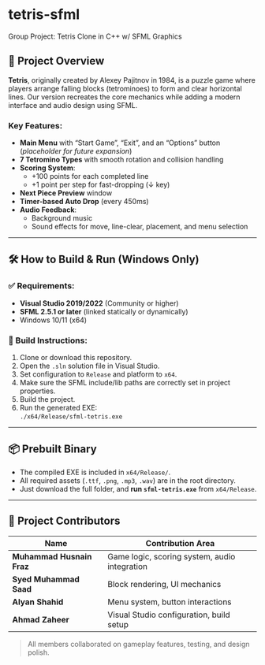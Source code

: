 # tetris-sfml
Group Project: Tetris Clone in C++ w/ SFML Graphics

## 📖 Project Overview

**Tetris**, originally created by Alexey Pajitnov in 1984, is a puzzle game where players arrange falling blocks (tetrominoes) to form and clear horizontal lines. Our version recreates the core mechanics while adding a modern interface and audio design using SFML.

### Key Features:
- **Main Menu** with “Start Game”, “Exit”, and an “Options” button (*placeholder for future expansion*)  
- **7 Tetromino Types** with smooth rotation and collision handling  
- **Scoring System**:
  - +100 points for each completed line  
  - +1 point per step for fast-dropping (↓ key)  
- **Next Piece Preview** window  
- **Timer-based Auto Drop** (every 450ms)  
- **Audio Feedback**:
  - Background music  
  - Sound effects for move, line-clear, placement, and menu selection

---

## 🛠️ How to Build & Run (Windows Only)

### ✅ Requirements:
- **Visual Studio 2019/2022** (Community or higher)  
- **SFML 2.5.1 or later** (linked statically or dynamically)  
- Windows 10/11 (x64)

### 🔧 Build Instructions:
1. Clone or download this repository.
2. Open the `.sln` solution file in Visual Studio.
3. Set configuration to `Release` and platform to `x64`.
4. Make sure the SFML include/lib paths are correctly set in project properties.
5. Build the project.
6. Run the generated EXE:  
   `./x64/Release/sfml-tetris.exe`


---

## 📦 Prebuilt Binary

- The compiled EXE is included in `x64/Release/`.  
- All required assets (`.ttf`, `.png`, `.mp3`, `.wav`) are in the root directory.  
- Just download the full folder, and **run `sfml-tetris.exe`** from `x64/Release`.

---

## 🤝 Project Contributors

| Name                      | Contribution Area                             |
|---------------------------|-----------------------------------------------|
| **Muhammad Husnain Fraz** | Game logic, scoring system, audio integration |
| **Syed Muhammad Saad**    | Block rendering, UI mechanics                 |
| **Alyan Shahid**          | Menu system, button interactions              |
| **Ahmad Zaheer**          | Visual Studio configuration, build setup      |

> All members collaborated on gameplay features, testing, and design polish.
